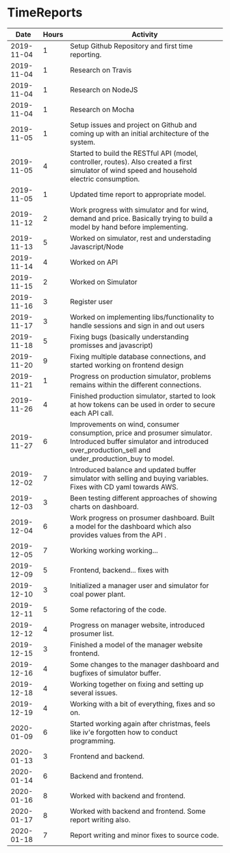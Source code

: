 # TimeReports
| Date  |      Hours    | Activity                                       |
| ----------- | ------- |------------------------------------------------|
| 2019-11-04  | 1       | Setup Github Repository and first time reporting. |
| 2019-11-04  | 1       | Research on Travis |
| 2019-11-04  | 1       | Research on NodeJS |
| 2019-11-04  | 1       | Research on Mocha |
| 2019-11-05  | 1       | Setup issues and project on Github and coming up with an initial architecture of the system. |
| 2019-11-05  | 4       | Started to build the RESTful API (model, controller, routes). Also created a first simulator of wind speed and household electric consumption. |
| 2019-11-05  | 1       | Updated time report to appropriate model. |
| 2019-11-12  | 2       | Work progress with simulator and for wind, demand and price. Basically trying to build a model by hand before implementing. |
| 2019-11-13  | 5       | Worked on simulator, rest and understading Javascript/Node |
| 2019-11-14  | 4       | Worked on API |
| 2019-11-15  | 2       | Worked on Simulator |
| 2019-11-16  | 3       | Register user |
| 2019-11-17  | 3       | Worked on implementing libs/functionality to handle sessions and sign in and out users |
| 2019-11-18  | 5       | Fixing bugs (basically understanding promisses and javascript) |
| 2019-11-20  | 9       | Fixing multiple database connections, and started working on frontend design |
| 2019-11-21  | 1       | Progress on production simulator, problems remains within the different connections. |
| 2019-11-26  | 4       | Finished production simulator, started to look at how tokens can be used in order to secure each API call. |
| 2019-11-27  | 6       | Improvements on wind, consumer consumption, price and prosumer simulator. Introduced buffer simulator and introduced over_production_sell and under_production_buy to model. |
| 2019-12-02  | 7       | Introduced balance and updated buffer simulator with selling and buying variables. Fixes with CD yaml towards AWS. | 
| 2019-12-03  | 3       | Been testing different approaches of showing charts on dashboard. |
| 2019-12-04  | 6       | Work progress on prosumer dashboard. Built a model for the dashboard which also provides values from the API . |
| 2019-12-05  | 7       | Working working working... |
| 2019-12-09  | 5       | Frontend, backend... fixes with  |
| 2019-12-10  | 3       | Initialized a manager user and simulator for coal power plant. |
| 2019-12-11  | 5       | Some refactoring of the code. |
| 2019-12-12  | 4       | Progress on manager website, introduced prosumer list. |
| 2019-12-15  | 3       | Finished a model of the manager website frontend. |
| 2019-12-16  | 4       | Some changes to the manager dashboard and bugfixes of simulator buffer. |
| 2019-12-18  | 4       | Working together on fixing and setting up several issues. |
| 2019-12-19  | 4       | Working with a bit of everything, fixes and so on. |
| 2020-01-09  | 6       | Started working again after christmas, feels like iv'e forgotten how to conduct programming. |
| 2020-01-13  | 3       | Frontend and backend. |
| 2020-01-14  | 6       | Backend and frontend. |
| 2020-01-16  | 8       | Worked with backend and frontend. |
| 2020-01-17  | 8       | Worked with backend and frontend. Some report writing also. |
| 2020-01-18  | 7       | Report writing and minor fixes to source code. |

